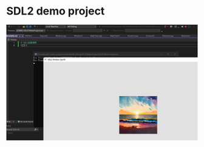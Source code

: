 # SDL2 demo project
![image/Snipaste_2024-05-15_11-32-04.png](image/Snipaste_2024-05-15_11-32-04.png)